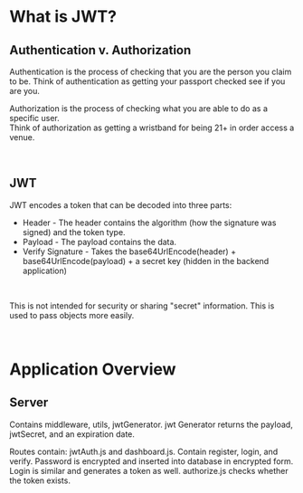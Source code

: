 # What is JWT?

## Authentication v. Authorization
Authentication is the process of checking that you are the person you claim to be.
Think of authentication as getting your passport checked see if you are you.

Authorization is the process of checking what you are able to do as a specific user.  
Think of authorization as getting a wristband for being 21+ in order access a venue.

<br />

## JWT

JWT encodes a token that can be decoded into three parts:
- Header - The header contains the algorithm (how the signature was signed) and the token type.
- Payload - The payload contains the data.
- Verify Signature - Takes the base64UrlEncode(header) + base64UrlEncode(payload) + a secret key (hidden
in the backend application)

<br />

This is not intended for security or sharing "secret" information. 
This is used to pass objects more easily.

<br />

# Application Overview

## Server
Contains middleware, utils, jwtGenerator.
jwt Generator returns the payload, jwtSecret, and an expiration date.

Routes contain: jwtAuth.js and dashboard.js.
Contain register, login, and verify.
Password is encrypted and inserted into database in encrypted form.
Login is similar and generates a token as well.
authorize.js checks whether the token exists.


